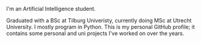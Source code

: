 I'm an Artificial Intelligence student.

Graduated with a BSc at Tilburg Univeristy, currently doing MSc at Utrecht University.
I mostly program in Python.
This is my personal GitHub profile; it contains some personal and uni projects I've worked on over the years. 

<!---
DMAgit/DMAgit is a ✨ special ✨ repository because its `README.md` (this file) appears on your GitHub profile.
You can click the Preview link to take a look at your changes.
--->
